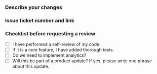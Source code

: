 ### Describe your changes
<!-- Provide a brief description of the changes made in this pull request. -->

### Issue ticket number and link
<!-- Include the issue ticket number and a link to the issue here. -->

### Checklist before requesting a review
- [ ] I have performed a self-review of my code.
- [ ] If it is a core feature, I have added thorough tests.
- [ ] Do we need to implement analytics?
- [ ] Will this be part of a product update? If yes, please write one phrase about this update.
